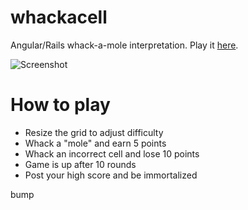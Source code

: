 # whackacell
Angular/Rails whack-a-mole interpretation.  Play it [here](http://whackacell.herokuapp.com/).

![](http://c6.staticflickr.com/9/8870/28710034325_19860f63bd_b.jpg "Screenshot")

# How to play
* Resize the grid to adjust difficulty
* Whack a "mole" and earn 5 points
* Whack an incorrect cell and lose 10 points
* Game is up after 10 rounds
* Post your high score and be immortalized

bump
